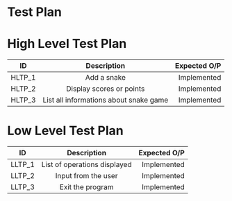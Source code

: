 
# Test Plan

# High Level Test Plan
| ID   |      Description     |  Expected O/P |
|----------|:-------------:|------:|
| HLTP_1 |    Add a snake | Implemented  |
| HLTP_2 |    Display scores or points | Implemented  |
| HLTP_3 |    List all informations about snake game| Implemented  |

# Low Level Test Plan
| ID   |      Description     |  Expected O/P |
|----------|:-------------:|------:|
| LLTP_1 |  List of operations displayed | Implemented  |
| LLTP_2 |  Input from the user  | Implemented  |
| LLTP_3 |  Exit the program  | Implemented  |

